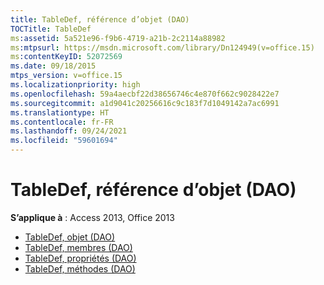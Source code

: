 ```yaml
---
title: TableDef, référence d’objet (DAO)
TOCTitle: TableDef
ms:assetid: 5a521e96-f9b6-4719-a21b-2c2114a88982
ms:mtpsurl: https://msdn.microsoft.com/library/Dn124949(v=office.15)
ms:contentKeyID: 52072569
ms.date: 09/18/2015
mtps_version: v=office.15
ms.localizationpriority: high
ms.openlocfilehash: 59a4aecbf22d38656746c4e870f662c9028422e7
ms.sourcegitcommit: a1d9041c20256616c9c183f7d1049142a7ac6991
ms.translationtype: HT
ms.contentlocale: fr-FR
ms.lasthandoff: 09/24/2021
ms.locfileid: "59601694"
---
```

# <a name="tabledef-object-reference-dao"></a>TableDef, référence d’objet (DAO)

**S’applique à** : Access 2013, Office 2013

- [TableDef, objet (DAO)](tabledef-object-dao.md)
- [TableDef, membres (DAO)](tabledef-members-dao.md)
- [TableDef, propriétés (DAO)](tabledef-properties-dao.md)
- [TableDef, méthodes (DAO)](tabledef-methods-dao.md)

